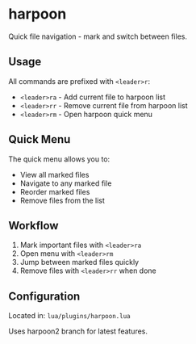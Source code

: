 # harpoon

Quick file navigation - mark and switch between files.

## Usage

All commands are prefixed with `<leader>r`:

- `<leader>ra` - Add current file to harpoon list
- `<leader>rr` - Remove current file from harpoon list
- `<leader>rm` - Open harpoon quick menu

## Quick Menu

The quick menu allows you to:

- View all marked files
- Navigate to any marked file
- Reorder marked files
- Remove files from the list

## Workflow

1. Mark important files with `<leader>ra`
2. Open menu with `<leader>rm`
3. Jump between marked files quickly
4. Remove files with `<leader>rr` when done

## Configuration

Located in: `lua/plugins/harpoon.lua`

Uses harpoon2 branch for latest features.

